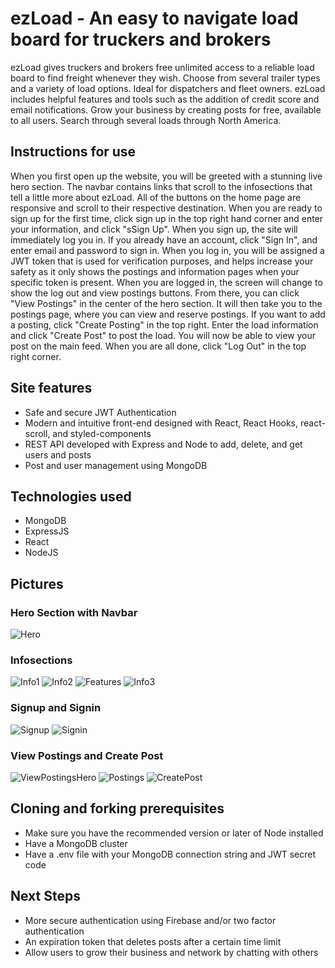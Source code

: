 # ezLoad - An easy to navigate load board for truckers and brokers

ezLoad gives truckers and brokers free unlimited access to a reliable load board to find freight whenever they wish. Choose from several trailer types and a variety of load options. Ideal for dispatchers and fleet owners. ezLoad includes helpful features and tools such as the addition of credit score and email notifications. Grow your business by creating posts for free, available to all users. Search through several loads through North America.

## Instructions for use

When you first open up the website, you will be greeted with a stunning live hero section. The navbar contains links that scroll to the infosections that tell a little more about ezLoad. All of the buttons on the home page are responsive and scroll to their respective destination. When you are ready to sign up for the first time, click sign up in the top right hand corner and enter your information, and click "sSign Up". When you sign up, the site will immediately log you in. If you already have an account, click "Sign In", and enter email and password to sign in. When you log in, you will be assigned a JWT token that is used for verification purposes, and helps increase your safety as it only shows the postings and information pages when your specific token is present. When you are logged in, the screen will change to show the log out and view postings buttons. From there, you can click "View Postings" in the center of the hero section. It will then take you to the postings page, where you can view and reserve postings. If you want to add a posting, click "Create Posting" in the top right. Enter the load information and click "Create Post" to post the load. You will now be able to view your post on the main feed. When you are all done, click "Log Out" in the top right corner.

## Site features

- Safe and secure JWT Authentication
- Modern and intuitive front-end designed with React, React Hooks, react-scroll, and styled-components
- REST API developed with Express and Node to add, delete, and get users and posts
- Post and user management using MongoDB

## Technologies used

- MongoDB
- ExpressJS
- React
- NodeJS

## Pictures

### Hero Section with Navbar

![Hero](pics/ezLoadHero.png)

### Infosections

![Info1](pics/ezLoadInfo1.png)
![Info2](pics/ezLoadInfo2.png)
![Features](pics/ezLoadFeatures.png)
![Info3](pics/ezLoadInfo3.png)

### Signup and Signin

![Signup](pics/ezLoadSignup.png)
![Signin](pics/ezLoadSignin.png)

### View Postings and Create Post

![ViewPostingsHero](pics/ezLoadViewPostingHero.png)
![Postings](pics/ezLoadPostingsScreen.png)
![CreatePost](pics/ezLoadCreatePost.png)

## Cloning and forking prerequisites

- Make sure you have the recommended version or later of Node installed
- Have a MongoDB cluster
- Have a .env file with your MongoDB connection string and JWT secret code

## Next Steps

- More secure authentication using Firebase and/or two factor authentication
- An expiration token that deletes posts after a certain time limit
- Allow users to grow their business and network by chatting with others
